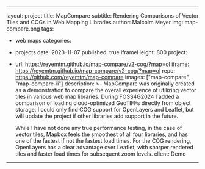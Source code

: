 
---
layout: project
title: MapCompare
subtitle: Rendering Comparisons of Vector Tiles and COGs in Web Mapping Libraries
author: Malcolm Meyer
img: map-compare.png
tags:
  - web maps
categories: 
 - projects
date: 2023-11-07
published: true
iframeHeight: 800
project:
  - 
    url: https://reyemtm.github.io/map-compare/v2-cog/?map=ol
    iframe: https://reyemtm.github.io/map-compare/v2-cog/?map=ol
    repo: https://github.com/reyemtm/map-compare
    images: ["map-compare", "map-compare-ii"]
    description: >-
      MapCompare was originally created as a demonstration to compare the overall experience of utilizing vector tiles in various web map libraries. During FOSS4G2024 I added a comparison of loading cloud-optimized GeoTIFFs directly from object storage. I could only find COG support for OpenLayers and Leaflet, but will update the project if other libraries add support in the future.
      
      
      While I have not done any true performance testing, in the case of vector tiles, Mapbox feels the smoothest of all four libraries, and has one of the fastest if not the fastest load times. For the COG rendering, OpenLayers has a clear advantage over Leaflet, with sharper rendered tiles and faster load times for subsequent zoom levels. 
    client: Demo
---
